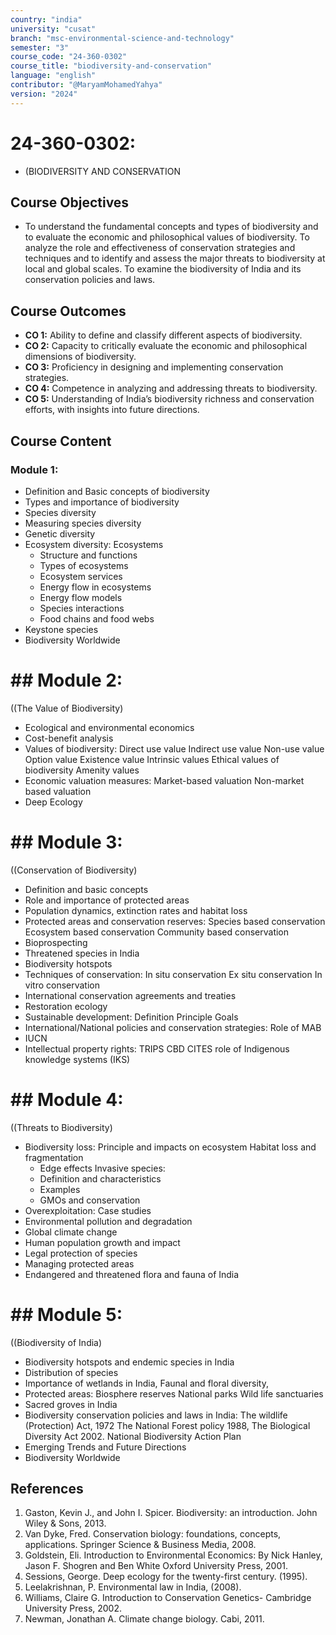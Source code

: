 ```yaml
---
country: "india"
university: "cusat"
branch: "msc-environmental-science-and-technology"
semester: "3"
course_code: "24-360-0302"
course_title: "biodiversity-and-conservation"
language: "english"
contributor: "@MaryamMohamedYahya"
version: "2024"
---
```


# 24-360-0302: 
  - (BIODIVERSITY AND CONSERVATION

## Course Objectives

* To understand the fundamental concepts and types of biodiversity and to evaluate the economic
and philosophical values of biodiversity. To analyze the role and effectiveness of conservation
strategies and techniques and to identify and assess the major threats to biodiversity at local
and global scales. To examine the biodiversity of India and its conservation policies and laws.

## Course Outcomes
* **CO 1:** Ability to define and classify different aspects of biodiversity.
* **CO 2:** Capacity to critically evaluate the economic and philosophical dimensions of biodiversity.
* **CO 3:** Proficiency in designing and implementing conservation strategies.
* **CO 4:** Competence in analyzing and addressing threats to biodiversity.
* **CO 5:** Understanding of India’s biodiversity richness and conservation efforts,
with insights into future directions.

## Course Content
### Module 1: 
* Definition and Basic concepts of biodiversity
* Types and importance of biodiversity
* Species diversity
* Measuring species diversity
* Genetic diversity
* Ecosystem diversity:
  Ecosystems
    + Structure and functions
    + Types of ecosystems
    + Ecosystem services
    + Energy flow in ecosystems
    + Energy flow models
    + Species interactions
    + Food chains and food webs
* Keystone species
* Biodiversity Worldwide

# ## Module 2:
  ((The Value of Biodiversity)
* Ecological and environmental economics
* Cost-benefit analysis
* Values of biodiversity:
  Direct use value
  Indirect use value
  Non-use value
  Option value
  Existence value
  Intrinsic values
  Ethical values of biodiversity
  Amenity values
* Economic valuation measures:
  Market-based valuation
  Non-market based valuation
* Deep Ecology

# ## Module 3:
  ((Conservation of Biodiversity)
* Definition and basic concepts
* Role and importance of protected areas
* Population dynamics, extinction rates and habitat loss
* Protected areas and conservation reserves:
  Species based conservation
  Ecosystem based conservation
  Community based conservation
* Bioprospecting
* Threatened species in India
* Biodiversity hotspots
* Techniques of conservation:
  In situ conservation
  Ex situ conservation
  In vitro conservation
* International conservation agreements and treaties
* Restoration ecology
* Sustainable development:
  Definition
  Principle
  Goals
* International/National policies and conservation strategies:
  Role of MAB
* IUCN
* Intellectual property rights:
  TRIPS
  CBD
  CITES role of Indigenous knowledge systems (IKS)

# ## Module 4:
  ((Threats to Biodiversity)
* Biodiversity loss:
  Principle and impacts on ecosystem
  Habitat loss and fragmentation
    + Edge effects
  Invasive species:
    + Definition and characteristics
    + Examples
    + GMOs and conservation
* Overexploitation:
  Case studies
* Environmental pollution and degradation
* Global climate change
* Human population growth and impact
* Legal protection of species
* Managing protected areas
* Endangered and threatened flora and fauna of India

# ## Module 5:
  ((Biodiversity of India)
* Biodiversity hotspots and endemic species in India
* Distribution of species
* Importance of wetlands in India, Faunal and floral diversity,
* Protected areas:
  Biosphere reserves
  National parks
  Wild life sanctuaries
* Sacred groves in India
* Biodiversity conservation policies and laws in India:
  The wildlife (Protection) Act, 1972
  The National Forest policy 1988,
  The Biological Diversity Act 2002.
  National Biodiversity Action Plan
* Emerging Trends and Future Directions
* Biodiversity Worldwide

## References

1. Gaston, Kevin J., and John I. Spicer. Biodiversity: an introduction. John Wiley & Sons, 2013.
2. Van Dyke, Fred. Conservation biology: foundations, concepts, applications. Springer Science & Business Media, 2008.
3. Goldstein, Eli. Introduction to Environmental Economics: By Nick Hanley, Jason F. Shogren and Ben White Oxford University Press, 2001.
4. Sessions, George. Deep ecology for the twenty-first century. (1995).
5. Leelakrishnan, P. Environmental law in India, (2008).
6. Williams, Claire G. Introduction to Conservation Genetics- Cambridge University Press, 2002.
7. Newman, Jonathan A. Climate change biology. Cabi, 2011.

